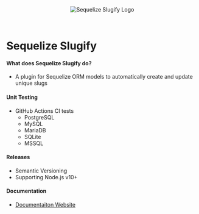 <div style="text-align: center">
<img alt="Sequelize Slugify Logo" src="https://repository-images.githubusercontent.com/40067972/ebeb6380-68df-11eb-9f87-b2a2f189bdc3" />
</div>
<p align="center">
    <img alt="" src="https://img.shields.io/github/workflow/status/jarrodconnolly/sequelize-slugify/Continuous%20Integration">
    <img alt="" src="https://img.shields.io/codecov/c/github/jarrodconnolly/sequelize-slugify">
    <img alt="" src="https://img.shields.io/npm/v/sequelize-slugify">
    <img alt="" src="https://img.shields.io/npm/dw/sequelize-slugify">
    <img alt="" src="https://img.shields.io/npm/l/sequelize-slugify">
    <img alt="" src="https://img.shields.io/badge/Conventional%20Commits-1.0.0-yellow">
</p>

# Sequelize Slugify

#### What does Sequelize Slugify do? 
* A plugin for Sequelize ORM models to automatically create and update unique slugs

#### Unit Testing
* GitHub Actions CI tests 
  * PostgreSQL
  * MySQL
  * MariaDB
  * SQLite
  * MSSQL

#### Releases
* Semantic Versioning
* Supporting Node.js v10+

#### Documentation
* [Documentaiton Website](https://sequelize-slugify.nestedquotes.ca/)
